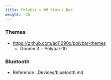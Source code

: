 ```yaml
---
title: Polybar > WM Status Bar
weight: -20
---
```


### Themes
- https://github.com/adi1090x/polybar-themes
    - Gnome 3 = Polybar-10

### Bluetooth
- Reference ..Devices/bluetooth.md
